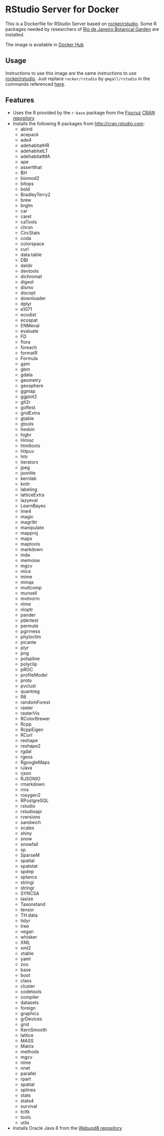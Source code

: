 RStudio Server for Docker
=========================

This is a Dockerfile for RStudio Server based on [rocker/rstudio](https://hub.docker.com/r/rocker/rstudio/). Some R packages needed by researchers of [Rio de Janeiro Botanical Garden](http://www.jbrj.gov.br/) are installed.

The image is available in [Docker Hub](https://hub.docker.com/r/gmgall/rstudio/)

## Usage

Instructions to use this image are the same instructions to use [rocker/rstudio](https://hub.docker.com/r/rocker/rstudio/). Just replace ``rocker/rstudio`` by ``gmgall/rstudio`` in the commands referenced [here](https://github.com/rocker-org/rocker/wiki/Using-the-RStudio-image).

## Features

* Uses the R provided by the ``r-base`` package from the [Fiocruz](http://portal.fiocruz.br/pt-br) [CRAN repository](http://cran.fiocruz.br/)
* Installs the following R packages from http://cran.rstudio.com:
  - abind
  - acepack
  - ade4
  - adehabitatHR
  - adehabitatLT
  - adehabitatMA
  - ape
  - assertthat
  - BH
  - biomod2
  - bitops
  - bold
  - BradleyTerry2
  - brew
  - brglm
  - car
  - caret
  - caTools
  - chron
  - CircStats
  - coda
  - colorspace
  - curl
  - data.table
  - DBI
  - deldir
  - devtools
  - dichromat
  - digest
  - dismo
  - docopt
  - downloader
  - dplyr
  - e1071
  - ecodist
  - ecospat
  - ENMeval
  - evaluate
  - FD
  - flora
  - foreach
  - formatR
  - Formula
  - gam
  - gbm
  - gdata
  - geometry
  - geosphere
  - ggmap
  - ggplot2
  - git2r
  - goftest
  - gridExtra
  - gtable
  - gtools
  - hexbin
  - highr
  - Hmisc
  - htmltools
  - httpuv
  - httr
  - iterators
  - jpeg
  - jsonlite
  - kernlab
  - knitr
  - labeling
  - latticeExtra
  - lazyeval
  - LearnBayes
  - lme4
  - magic
  - magrittr
  - manipulate
  - mapproj
  - maps
  - maptools
  - markdown
  - mda
  - memoise
  - mgcv
  - mice
  - mime
  - minqa
  - multcomp
  - munsell
  - mvtnorm
  - nlme
  - nloptr
  - pander
  - pbkrtest
  - permute
  - pgirmess
  - phyloclim
  - picante
  - plyr
  - png
  - polspline
  - polyclip
  - pROC
  - profileModel
  - proto
  - pvclust
  - quantreg
  - R6
  - randomForest
  - raster
  - rasterVis
  - RColorBrewer
  - Rcpp
  - RcppEigen
  - RCurl
  - reshape
  - reshape2
  - rgdal
  - rgeos
  - RgoogleMaps
  - rJava
  - rjson
  - RJSONIO
  - rmarkdown
  - rms
  - roxygen2
  - RPostgreSQL
  - rstudio
  - rstudioapi
  - rversions
  - sandwich
  - scales
  - shiny
  - snow
  - snowfall
  - sp
  - SparseM
  - spatial
  - spatstat
  - spdep
  - splancs
  - stringi
  - stringr
  - SYNCSA
  - taxize
  - Taxonstand
  - tensor
  - TH.data
  - tidyr
  - tree
  - vegan
  - whisker
  - XML
  - xml2
  - xtable
  - yaml
  - zoo
  - base
  - boot
  - class
  - cluster
  - codetools
  - compiler
  - datasets
  - foreign
  - graphics
  - grDevices
  - grid
  - KernSmooth
  - lattice
  - MASS
  - Matrix
  - methods
  - mgcv
  - nlme
  - nnet
  - parallel
  - rpart
  - spatial
  - splines
  - stats
  - stats4
  - survival
  - tcltk
  - tools
  - utils
* Installs Oracle Java 8 from the [Webupd8 repository](http://www.webupd8.org/2014/03/how-to-install-oracle-java-8-in-debian.html)
